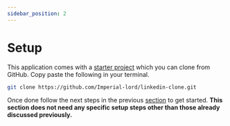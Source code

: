 ```yaml
---
sidebar_position: 2
---
```


# Setup

This application comes with a [starter project](https://github.com/Imperial-lord/linkedin-clone) which you can clone from GitHub. Copy paste the following in your terminal.

```bash
git clone https://github.com/Imperial-lord/linkedin-clone.git
```

Once done follow the next steps in the previous [section](https://imperial-lord.github.io/linkedin-clone/docs/chat-smart-replies/setup/intro) to get started. **This section does not need any specific setup steps other than those already discussed previously.**
